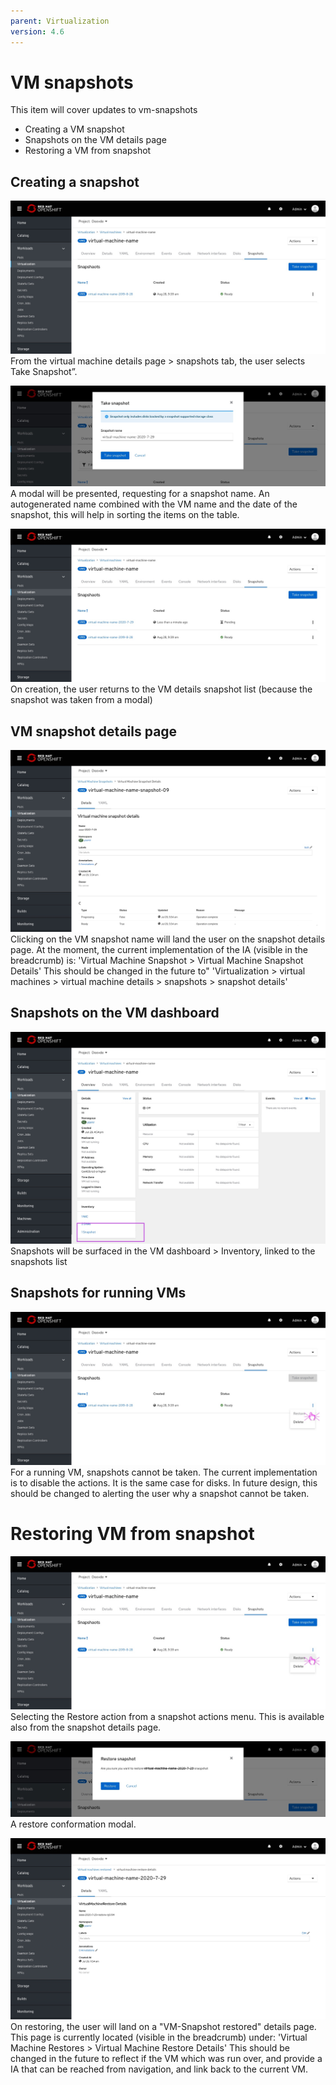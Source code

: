 ```yaml
---
parent: Virtualization
version: 4.6
---
```


# VM snapshots

This item will cover updates to vm-snapshots
- Creating a VM snapshot
- Snapshots on the VM details page
- Restoring a VM from snapshot

## Creating a snapshot

![Virtualization - VM snapshots tab](img/0-0.jpg)
From the virtual machine details  page > snapshots tab, the user selects Take Snapshot”.

![Virtualization - take snapshot](img/0-1.jpg)
A modal will be presented, requesting for a snapshot name.
An autogenerated name combined with the VM name and the date of the snapshot, this will help in sorting the items on the table.

![Virtualization - VM snapshot taken](img/0-2.jpg)
On creation, the user returns to the VM details snapshot list (because the snapshot was taken from a modal)

## VM snapshot details page

![Virtualization - VM snapshot details page](img/1-0.jpg)
Clicking on the VM snapshot name will land the user on the snapshot details page.
At the moment, the current implementation of the IA (visible in the breadcrumb) is:
'Virtual Machine Snapshot > Virtual Machine Snapshot Details'
This should be changed in the future to"
'Virtualization > virtual machines > virtual machine details > snapshots > snapshot details'

## Snapshots on the VM dashboard

![Virtualization - VM dashboard](img/2-0.jpg)
Snapshots will be surfaced in the VM dashboard > Inventory, linked to the snapshots list

## Snapshots for running VMs

![Virtualization - Running VM](img/4-0.jpg)
For a running VM, snapshots cannot be taken.
The current implementation is to disable the actions.
It is the same case for disks.
In future design, this should be changed to alerting the user why a snapshot cannot be taken.



# Restoring VM from snapshot

![Virtualization - restore from snapshot](img/3-0.jpg)
Selecting the Restore action from a snapshot actions menu.
This is available also from the snapshot details page.

![Virtualization - restore from snapshot](img/3-1.jpg)
A restore conformation modal.

![Virtualization - restore from snapshot](img/3-2.jpg)
On restoring, the user will land on a "VM-Snapshot restored" details page.
This page is currently located (visible in the breadcrumb) under:
'Virtual Machine Restores > Virtual Machine Restore Details'
This should be changed in the future to reflect if the VM which was run over, and provide a IA that can be reached from navigation, and link back to the current VM.
